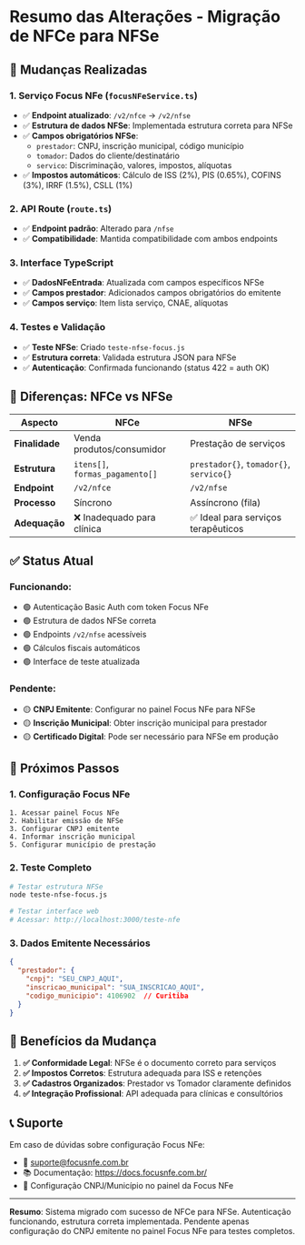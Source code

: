 # Resumo das Alterações - Migração de NFCe para NFSe

## 🔄 Mudanças Realizadas

### 1. **Serviço Focus NFe (`focusNFeService.ts`)**
- ✅ **Endpoint atualizado**: `/v2/nfce` → `/v2/nfse`
- ✅ **Estrutura de dados NFSe**: Implementada estrutura correta para NFSe
- ✅ **Campos obrigatórios NFSe**:
  - `prestador`: CNPJ, inscrição municipal, código município
  - `tomador`: Dados do cliente/destinatário
  - `servico`: Discriminação, valores, impostos, alíquotas
- ✅ **Impostos automáticos**: Cálculo de ISS (2%), PIS (0.65%), COFINS (3%), IRRF (1.5%), CSLL (1%)

### 2. **API Route (`route.ts`)**
- ✅ **Endpoint padrão**: Alterado para `/nfse` 
- ✅ **Compatibilidade**: Mantida compatibilidade com ambos endpoints

### 3. **Interface TypeScript**
- ✅ **DadosNFeEntrada**: Atualizada com campos específicos NFSe
- ✅ **Campos prestador**: Adicionados campos obrigatórios do emitente
- ✅ **Campos serviço**: Item lista serviço, CNAE, alíquotas

### 4. **Testes e Validação**
- ✅ **Teste NFSe**: Criado `teste-nfse-focus.js` 
- ✅ **Estrutura correta**: Validada estrutura JSON para NFSe
- ✅ **Autenticação**: Confirmada funcionando (status 422 = auth OK)

## 🎯 Diferenças: NFCe vs NFSe

| Aspecto | NFCe | NFSe |
|---------|------|------|
| **Finalidade** | Venda produtos/consumidor | Prestação de serviços |
| **Estrutura** | `itens[]`, `formas_pagamento[]` | `prestador{}`, `tomador{}`, `servico{}` |
| **Endpoint** | `/v2/nfce` | `/v2/nfse` |
| **Processo** | Síncrono | Assíncrono (fila) |
| **Adequação** | ❌ Inadequado para clínica | ✅ Ideal para serviços terapêuticos |

## ✅ Status Atual

### **Funcionando:**
- 🟢 Autenticação Basic Auth com token Focus NFe
- 🟢 Estrutura de dados NFSe correta
- 🟢 Endpoints `/v2/nfse` acessíveis
- 🟢 Cálculos fiscais automáticos
- 🟢 Interface de teste atualizada

### **Pendente:**
- 🟡 **CNPJ Emitente**: Configurar no painel Focus NFe para NFSe
- 🟡 **Inscrição Municipal**: Obter inscrição municipal para prestador
- 🟡 **Certificado Digital**: Pode ser necessário para NFSe em produção

## 🚀 Próximos Passos

### 1. **Configuração Focus NFe**
```
1. Acessar painel Focus NFe
2. Habilitar emissão de NFSe 
3. Configurar CNPJ emitente
4. Informar inscrição municipal
5. Configurar município de prestação
```

### 2. **Teste Completo**
```bash
# Testar estrutura NFSe
node teste-nfse-focus.js

# Testar interface web
# Acessar: http://localhost:3000/teste-nfe
```

### 3. **Dados Emitente Necessários**
```json
{
  "prestador": {
    "cnpj": "SEU_CNPJ_AQUI",
    "inscricao_municipal": "SUA_INSCRICAO_AQUI", 
    "codigo_municipio": 4106902  // Curitiba
  }
}
```

## 🎉 Benefícios da Mudança

1. **✅ Conformidade Legal**: NFSe é o documento correto para serviços
2. **✅ Impostos Corretos**: Estrutura adequada para ISS e retenções
3. **✅ Cadastros Organizados**: Prestador vs Tomador claramente definidos
4. **✅ Integração Profissional**: API adequada para clínicas e consultórios

## 📞 Suporte

Em caso de dúvidas sobre configuração Focus NFe:
- 📧 suporte@focusnfe.com.br
- 📚 Documentação: https://docs.focusnfe.com.br/
- 🔧 Configuração CNPJ/Município no painel da Focus NFe

---

**Resumo**: Sistema migrado com sucesso de NFCe para NFSe. Autenticação funcionando, estrutura correta implementada. Pendente apenas configuração do CNPJ emitente no painel Focus NFe para testes completos.
